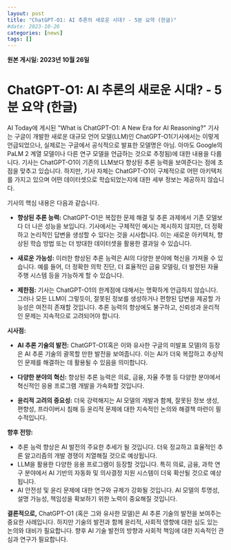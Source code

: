 ```yaml
---
layout: post
title: "ChatGPT-O1: AI 추론의 새로운 시대? - 5분 요약 (한글)"
#date: 2023-10-26
categories: [news]
tags: []
---
```


**원본 게시일: 2023년 10월 26일**

# ChatGPT-O1: AI 추론의 새로운 시대? - 5분 요약 (한글)

AI Today에 게시된 "What is ChatGPT-O1: A New Era for AI Reasoning?" 기사는 구글이 개발한 새로운 대규모 언어 모델(LLM)인 ChatGPT-O1(기사에서는 이렇게 언급되었으나, 실제로는 구글에서 공식적으로 발표한 모델명은 아님.  아마도  Google의 PaLM 2 계열 모델이나 다른 연구 모델을 언급하는 것으로 추정됨)에 대한 내용을 다룹니다.  기사는 ChatGPT-O1이 기존의 LLM보다 향상된 추론 능력을 보여준다는 점에 초점을 맞추고 있습니다.  하지만, 기사 자체는 ChatGPT-O1이 구체적으로 어떤 아키텍처를 가지고 있으며 어떤 데이터셋으로 학습되었는지에 대한 세부 정보는 제공하지 않습니다.

기사의 핵심 내용은 다음과 같습니다.

* **향상된 추론 능력:** ChatGPT-O1은 복잡한 문제 해결 및 추론 과제에서 기존 모델보다 더 나은 성능을 보입니다.  기사에서는 구체적인 예시는 제시하지 않지만,  더 정확하고 논리적인 답변을 생성할 수 있다는 것을 시사합니다.  이는  새로운 아키텍처, 향상된 학습 방법 또는 더 방대한 데이터셋을 활용한 결과일 수 있습니다.

* **새로운 가능성:** 이러한 향상된 추론 능력은 AI의 다양한 분야에 혁신을 가져올 수 있습니다.  예를 들어, 더 정확한 의학 진단, 더 효율적인 금융 모델링, 더 발전된 자율 주행 시스템 등을 가능하게 할 수 있습니다.

* **제한점:** 기사는 ChatGPT-O1의 한계점에 대해서는 명확하게 언급하지 않습니다.  그러나 모든 LLM이 그렇듯이,  잘못된 정보를 생성하거나 편향된 답변을 제공할 가능성은 여전히 존재할 것입니다.  추론 능력의 향상에도 불구하고,  신뢰성과 윤리적인 문제는 지속적으로 고려되어야 합니다.


**시사점:**

* **AI 추론 기술의 발전:** ChatGPT-O1(혹은 이와 유사한 구글의 미발표 모델)의 등장은 AI 추론 기술의 괄목할 만한 발전을 보여줍니다.  이는  AI가 더욱 복잡하고 추상적인 문제를 해결하는 데 활용될 수 있음을 의미합니다.

* **다양한 분야의 혁신:**  향상된 추론 능력은 의료, 금융, 자율 주행 등 다양한 분야에서 혁신적인 응용 프로그램 개발을 가속화할 것입니다.

* **윤리적 고려의 중요성:**  더욱 강력해지는 AI 모델의 개발과 함께,  잘못된 정보 생성, 편향성, 프라이버시 침해 등 윤리적 문제에 대한 지속적인 논의와 해결책 마련이 필수적입니다.


**향후 전망:**

*  추론 능력 향상은 AI 발전의 주요한 추세가 될 것입니다.  더욱 정교하고 효율적인 추론 알고리즘의 개발 경쟁이 치열해질 것으로 예상됩니다.
*  LLM을 활용한 다양한 응용 프로그램이 등장할 것입니다.  특히 의료, 금융, 과학 연구 분야에서 AI 기반의 자동화 및 의사결정 지원 시스템이 더욱 확산될 것으로 예상됩니다.
*  AI 안전성 및 윤리 문제에 대한 연구와 규제가 강화될 것입니다.  AI 모델의 투명성, 설명 가능성, 책임성을 확보하기 위한 노력이 중요해질 것입니다.


**결론적으로,**  ChatGPT-O1 (혹은 그와 유사한 모델)은 AI 추론 기술의 발전을 보여주는 중요한 사례입니다.  하지만 기술의 발전과 함께 윤리적, 사회적 영향에 대한 심도 있는 논의와 대비가 필요합니다.  향후 AI 기술 발전의 방향과  사회적 책임에 대한 지속적인 관심과 연구가 필요합니다.